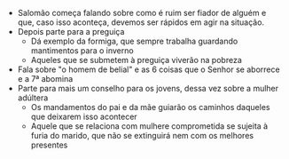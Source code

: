 - Salomão começa falando sobre como é ruim ser fiador de alguém e que, caso isso aconteça, devemos ser rápidos em agir na situação.
- Depois parte para a preguiça
	- Dá exemplo da formiga, que sempre trabalha guardando mantimentos para o inverno
	- Aqueles que se submetem à preguiça viverão na pobreza
- Fala sobre "o homem de belial" e as 6 coisas que o Senhor se aborrece e a 7ª abomina
- Parte para mais um conselho para os jovens, dessa vez sobre a mulher adúltera
	- Os mandamentos do pai e da mãe guiarão os caminhos daqueles que deixarem isso acontecer
	- Aquele que se relaciona com mulhere comprometida se sujeita à furia do marido, que não se extinguirá nem com os melhores presentes
